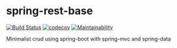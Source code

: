 # spring-rest-base

[![Build Status](https://travis-ci.org/fabiosoaza/spring-rest-base.svg?branch=master)](https://travis-ci.org/fabiosoaza/spring-rest-base) [![codecov](https://codecov.io/gh/fabiosoaza/spring-rest-base/branch/master/graph/badge.svg)](https://codecov.io/gh/fabiosoaza/spring-rest-base) [![Maintainability](https://api.codeclimate.com/v1/badges/43599ab6708a59ca8036/maintainability)](https://codeclimate.com/github/fabiosoaza/spring-rest-base/maintainability) 

Minimalist crud using spring-boot with spring-mvc and spring-data